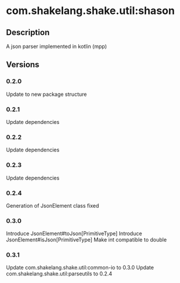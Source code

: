 # com.shakelang.shake.util:shason

## Description

A json parser implemented in kotlin (mpp)

## Versions

### 0.2.0

Update to new package structure

### 0.2.1

Update dependencies

### 0.2.2

Update dependencies

### 0.2.3

Update dependencies

### 0.2.4

Generation of JsonElement class fixed

### 0.3.0

Introduce JsonElement#toJson[PrimitiveType]
Introduce JsonElement#isJson[PrimitiveType]
Make int compatible to double

### 0.3.1

Update com.shakelang.shake.util:common-io to 0.3.0
Update com.shakelang.shake.util:parseutils to 0.2.4